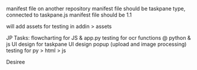 manifest file on another repository
manifest file should be taskpane type, connected to taskpane.js
manifest file should be 1.1

will add assets for testing in addin > assets


JP Tasks:
flowcharting for JS & app.py
testing for ocr functions @ python & js
UI design for taskpane
UI design popup (upload and image processing)
testing for py > html > js 




Desiree 
